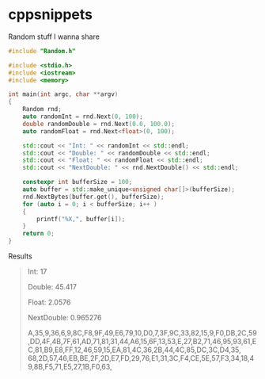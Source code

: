 # cppsnippets
Random stuff I wanna share

```cpp
#include "Random.h"

#include <stdio.h>
#include <iostream>
#include <memory>

int main(int argc, char **argv)
{
    Random rnd;
    auto randomInt = rnd.Next(0, 100);
    double randomDouble = rnd.Next(0.0, 100.0);
    auto randomFloat = rnd.Next<float>(0, 100);

    std::cout << "Int: " << randomInt << std::endl;
    std::cout << "Double: " << randomDouble << std::endl;
    std::cout << "Float: " << randomFloat << std::endl;
    std::cout << "NextDouble: " << rnd.NextDouble() << std::endl;

    constexpr int bufferSize = 100;
    auto buffer = std::make_unique<unsigned char[]>(bufferSize);
    rnd.NextBytes(buffer.get(), bufferSize);
    for (auto i = 0; i < bufferSize; i++ )
    {
        printf("%X,", buffer[i]);
    }
	return 0;
}
```

Results
>Int: 17
>
>Double: 45.417
>
>Float: 2.0576
>
>NextDouble: 0.965276
>
>A,35,9,36,6,9,8C,F8,9F,49,E6,79,10,D0,7,3F,9C,33,82,15,9,F0,DB,2C,59,DD,4F,4B,7F,61,AD,71,81,31,44,A6,15,6F,13,53,E,27,B2,71,46,95,93,61,EC,81,B9,E8,FF,12,46,59,15,EA,81,4C,36,2B,44,4C,85,DC,3C,D4,35,
68,2D,57,46,EB,BE,2F,2D,E7,FD,29,76,E1,31,3C,F4,CE,5E,57,F3,34,18,49,8B,F5,71,E5,27,1B,F0,63,

